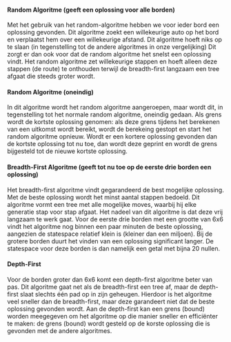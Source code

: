 #### Random Algoritme (geeft een oplossing voor alle borden)
Met het gebruik van het random-algoritme hebben we voor ieder bord een oplossing gevonden. Dit algoritme zoekt een willekeurige auto op het bord en verplaatst hem over een willekeurige afstand. Dit algoritme hoeft niks op te slaan (in tegenstelling tot de andere algoritmes in onze vergelijking) Dit zorgt er dan ook voor dat de random algoritme het snelst een oplossing vindt. Het random algoritme zet willekeurige stappen en hoeft alleen deze stappen (de route) te onthouden terwijl de breadth-first langzaam een tree afgaat die steeds groter wordt. 

#### Random Algoritme (oneindig)
In dit algoritme wordt het random algoritme aangeroepen, maar wordt dit, in tegenstelling tot het normale random algoritme, oneindig gedaan. Als grens wordt de kortste oplossing genomen: als deze grens tijdens het berekenen van een uitkomst wordt bereikt, wordt de berekeing gestopt en start het random algoritme opnieuw. Wordt er een kortere oplossing gevonden dan de kortste oplossing tot nu toe, dan wordt deze geprint en wordt de grens bijgesteld tot de nieuwe kortste oplossing.

#### Breadth-First Algoritme (geeft tot nu toe op de eerste drie borden een oplossing)
Het breadth-first algoritme vindt gegarandeerd de best mogelijke oplossing. Met de beste oplossing wordt het minst aantal stappen bedoeld. Dit algoritme vormt een tree met alle mogelijke moves, waarbij hij elke generatie stap voor stap afgaat. Het nadeel van dit algoritme is dat deze vrij langzaam te werk gaat. Voor de eerste drie borden met een grootte van 6x6 vindt het algoritme nog binnen een paar minuten de beste oplossing, aangezien de statespace relatief klein is (kleiner dan een miljoen). Bij de grotere borden duurt het vinden van een oplossing significant langer. De statespace voor deze borden is dan namelijk een getal met bijna 20 nullen.

#### Depth-First
Voor de borden groter dan 6x6 komt een depth-first algoritme beter van pas. Dit algoritme gaat net als de breadth-first een tree af, maar de depth-first slaat slechts één pad op in zijn geheugen. Hierdoor is het algoritme veel sneller dan de breadth-first, maar deze garandeert niet dat de beste oplossing gevonden wordt. Aan de depth-first kan een grens (bound) worden meegegeven om het algoritme op die manier sneller en efficiënter te maken: de grens (bound) wordt gesteld op de korste oplossing die is gevonden met de andere algoritmes. 
